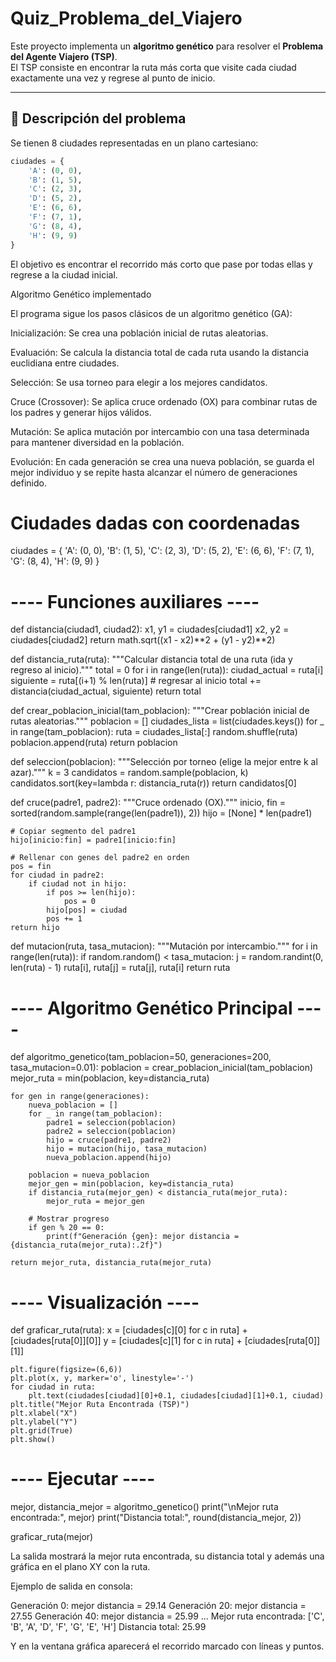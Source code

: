 # Quiz_Problema_del_Viajero


Este proyecto implementa un **algoritmo genético** para resolver el **Problema del Agente Viajero (TSP)**.  
El TSP consiste en encontrar la ruta más corta que visite cada ciudad exactamente una vez y regrese al punto de inicio.

---

## 📌 Descripción del problema
Se tienen 8 ciudades representadas en un plano cartesiano:

```python
ciudades = {
    'A': (0, 0),
    'B': (1, 5),
    'C': (2, 3),
    'D': (5, 2),
    'E': (6, 6),
    'F': (7, 1),
    'G': (8, 4),
    'H': (9, 9)
}
```

El objetivo es encontrar el recorrido más corto que pase por todas ellas y regrese a la ciudad inicial.

Algoritmo Genético implementado

El programa sigue los pasos clásicos de un algoritmo genético (GA):

Inicialización: Se crea una población inicial de rutas aleatorias.

Evaluación: Se calcula la distancia total de cada ruta usando la distancia euclidiana entre ciudades.

Selección: Se usa torneo para elegir a los mejores candidatos.

Cruce (Crossover): Se aplica cruce ordenado (OX) para combinar rutas de los padres y generar hijos válidos.

Mutación: Se aplica mutación por intercambio con una tasa determinada para mantener diversidad en la población.

Evolución: En cada generación se crea una nueva población, se guarda el mejor individuo y se repite hasta alcanzar el número de generaciones definido.


# Ciudades dadas con coordenadas
ciudades = {
    'A': (0, 0),
    'B': (1, 5),
    'C': (2, 3),
    'D': (5, 2),
    'E': (6, 6),
    'F': (7, 1),
    'G': (8, 4),
    'H': (9, 9)
}

# ---- Funciones auxiliares ----

def distancia(ciudad1, ciudad2):
    x1, y1 = ciudades[ciudad1]
    x2, y2 = ciudades[ciudad2]
    return math.sqrt((x1 - x2)**2 + (y1 - y2)**2)

def distancia_ruta(ruta):
    """Calcular distancia total de una ruta (ida y regreso al inicio)."""
    total = 0
    for i in range(len(ruta)):
        ciudad_actual = ruta[i]
        siguiente = ruta[(i+1) % len(ruta)]  # regresar al inicio
        total += distancia(ciudad_actual, siguiente)
    return total

def crear_poblacion_inicial(tam_poblacion):
    """Crear población inicial de rutas aleatorias."""
    poblacion = []
    ciudades_lista = list(ciudades.keys())
    for _ in range(tam_poblacion):
        ruta = ciudades_lista[:]
        random.shuffle(ruta)
        poblacion.append(ruta)
    return poblacion

def seleccion(poblacion):
    """Selección por torneo (elige la mejor entre k al azar)."""
    k = 3
    candidatos = random.sample(poblacion, k)
    candidatos.sort(key=lambda r: distancia_ruta(r))
    return candidatos[0]

def cruce(padre1, padre2):
    """Cruce ordenado (OX)."""
    inicio, fin = sorted(random.sample(range(len(padre1)), 2))
    hijo = [None] * len(padre1)

    # Copiar segmento del padre1
    hijo[inicio:fin] = padre1[inicio:fin]

    # Rellenar con genes del padre2 en orden
    pos = fin
    for ciudad in padre2:
        if ciudad not in hijo:
            if pos >= len(hijo):
                pos = 0
            hijo[pos] = ciudad
            pos += 1
    return hijo

def mutacion(ruta, tasa_mutacion):
    """Mutación por intercambio."""
    for i in range(len(ruta)):
        if random.random() < tasa_mutacion:
            j = random.randint(0, len(ruta) - 1)
            ruta[i], ruta[j] = ruta[j], ruta[i]
    return ruta

# ---- Algoritmo Genético Principal ----

def algoritmo_genetico(tam_poblacion=50, generaciones=200, tasa_mutacion=0.01):
    poblacion = crear_poblacion_inicial(tam_poblacion)
    mejor_ruta = min(poblacion, key=distancia_ruta)
    
    for gen in range(generaciones):
        nueva_poblacion = []
        for _ in range(tam_poblacion):
            padre1 = seleccion(poblacion)
            padre2 = seleccion(poblacion)
            hijo = cruce(padre1, padre2)
            hijo = mutacion(hijo, tasa_mutacion)
            nueva_poblacion.append(hijo)
        
        poblacion = nueva_poblacion
        mejor_gen = min(poblacion, key=distancia_ruta)
        if distancia_ruta(mejor_gen) < distancia_ruta(mejor_ruta):
            mejor_ruta = mejor_gen
        
        # Mostrar progreso
        if gen % 20 == 0:
            print(f"Generación {gen}: mejor distancia = {distancia_ruta(mejor_ruta):.2f}")
    
    return mejor_ruta, distancia_ruta(mejor_ruta)

# ---- Visualización ----
def graficar_ruta(ruta):
    x = [ciudades[c][0] for c in ruta] + [ciudades[ruta[0]][0]]
    y = [ciudades[c][1] for c in ruta] + [ciudades[ruta[0]][1]]

    plt.figure(figsize=(6,6))
    plt.plot(x, y, marker='o', linestyle='-')
    for ciudad in ruta:
        plt.text(ciudades[ciudad][0]+0.1, ciudades[ciudad][1]+0.1, ciudad)
    plt.title("Mejor Ruta Encontrada (TSP)")
    plt.xlabel("X")
    plt.ylabel("Y")
    plt.grid(True)
    plt.show()

# ---- Ejecutar ----
mejor, distancia_mejor = algoritmo_genetico()
print("\nMejor ruta encontrada:", mejor)
print("Distancia total:", round(distancia_mejor, 2))

graficar_ruta(mejor)


La salida mostrará la mejor ruta encontrada, su distancia total y además una gráfica en el plano XY con la ruta.

Ejemplo de salida en consola:

Generación 0: mejor distancia = 29.14
Generación 20: mejor distancia = 27.55
Generación 40: mejor distancia = 25.99
...
Mejor ruta encontrada: ['C', 'B', 'A', 'D', 'F', 'G', 'E', 'H']
Distancia total: 25.99


Y en la ventana gráfica aparecerá el recorrido marcado con líneas y puntos.

